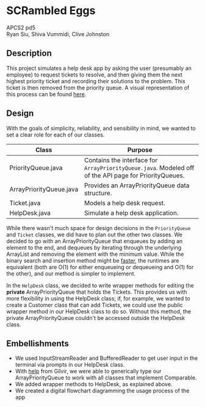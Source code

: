 # SCRambled Eggs
APCS2 pd5
<br>
Ryan Siu, Shiva Vummidi, Clive Johnston

## Description
This project simulates a help desk app by asking the user (presumably an employee) to request tickets to resolve, and then giving them the next highest priority ticket and recording their solutions to the problem. This ticket is then removed from the priority queue. A visual representation of this process can be found [here](https://github.com/shivasuryan-vummidi/DABS-A-NIIIICE/blob/master/HelpDesk.pdf).

## Design
With the goals of simplicity, reliability, and sensibility in mind, we wanted to set a clear role for each of our classes.

  Class                   | Purpose
  ----------------------- | ----------------------------------------------------------
  PriorityQueue.java      | Contains the interface for ```ArrayPriorityQueue.java```. Modeled off of the API page for PriorityQueues.
  ArrayPriorityQueue.java | Provides an ArrayPriorityQueue data structure.
  Ticket.java             | Models a help desk request.
  HelpDesk.java           | Simulate a help desk application.
  
While there wasn't much space for design decisions in the ```PriorityQueue``` and ```Ticket``` classes, we did have to plan out the 
other two classes. We decided to go with an ArrayPriorityQueue that enqueues by adding an element to the end, and dequeues by iterating through the underlying ArrayList and removing the element with the minimum value. While the binary search and insertion method might be [faster](https://groups.google.com/a/stuy.edu/forum/?utm_source=digest&utm_medium=email#!category-topic/apcs16-17/ai_Dom-kUik), the runtimes are equivalent (both are O(1) for either enqueueing or dequeueing and O(1) for the other), and our method is simpler to implement.

In the ```HelpDesk``` class, we decided to write wrapper methods for editing the **private** ArrayPriorityQueue that holds the Tickets. This provides us with more flexibility in using the HelpDesk class; if, for example, we wanted to create a Customer class that can add Tickets, we could use the public wrapper method in our HelpDesk class to do so. Without this method, the private ArrayPriorityQueue couldn't be accessed outside the HelpDesk class.

## Embellishments
 - We used InputStreamReader and BufferedReader to get user input in the terminal via prompts in our HelpDesk class. 
 - With [help](https://groups.google.com/a/stuy.edu/forum/?utm_source=digest&utm_medium=email#!category-topic/apcs16-17/aV5QNleukaw) from Gilvir, we were able to generically type our ArrayPriorityQueue to work with all classes that implement Comparable.  
 - We added wrapper methods to HelpDesk, as explained above.
 - We created a digital flowchart diagramming the usage process of the app
